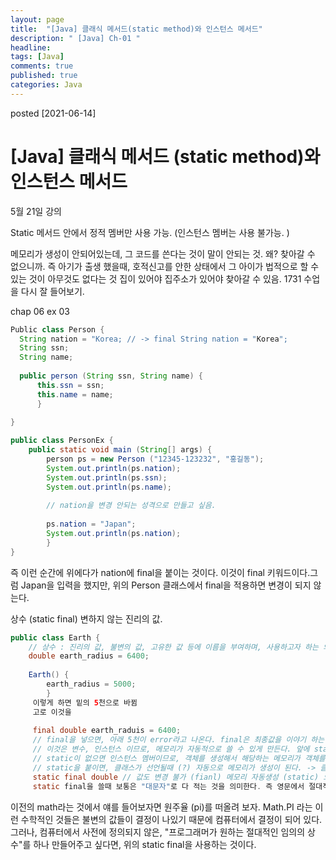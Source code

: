 ```yaml
---
layout: page
title:  "[Java] 클래식 메서드(static method)와 인스턴스 메서드"
description: " [Java] Ch-01 "
headline: 
tags: [Java]
comments: true
published: true
categories: Java
---
```

posted [2021-06-14] 

# [Java] 클래식 메서드 (static method)와 인스턴스 메서드
5월 21일 강의

Static 메서드 안에서 정적 멤버만 사용 가능. (인스턴스 멤버는 사용 불가능. )


메모리가 생성이 안되어있는데, 그 코드를 쓴다는 것이 말이 안되는 것.  왜? 찾아갈 수 없으니까. 
즉 아기가 출생 했을때, 호적신고를 안한 상태에서 그 아이가 법적으로 할 수 있는 것이 아무것도 없다는 것 
집이 있어야 집주소가 있어야 찾아갈 수 있음. 
1731 수업을 다시 잘 들어보기. 

chap 06 ex 03
```Java
Public class Person {
  String nation = "Korea; // -> final String nation = "Korea";
  String ssn;
  String name;
  
  public person (String ssn, String name) {
      this.ssn = ssn;
      this.name = name;
      }
      
}
```

```Java
public class PersonEx {
    public static void main (String[] args) {
        person ps = new Person ("12345-123232", "홍길동");
        System.out.println(ps.nation);
        System.out.println(ps.ssn);
        System.out.println(ps.name);
        
        // nation을 변경 안되는 성격으로 만들고 싶음. 
        
        ps.nation = "Japan";
        System.out.println(ps.nation);
        }
}
```
즉 이런 순간에 위에다가 nation에 final을 붙이는 것이다. 이것이 final 키워드이다.그럼 Japan을 입력을 했지만, 위의 Person 클래스에서 final을 적용하면 변경이 되지 않는다. 



상수 (static final) 
변하지 않는 진리의 값.

```java
public class Earth {
    // 상수 : 진리의 값, 불변의 값, 고유한 값 등에 이름을 부여하며, 사용하고자 하는 의미
    double earth_radius = 6400;
    
    Earth() {
        earth_radius = 5000;
        }
     이렇게 하면 밑의 5천으로 바뀜
     고로 이것을
     
     final double earth_raduis = 6400; 
     // final을 넣으면, 아래 5천이 error라고 나온다. final은 최종값을 이야기 하는것이기 때문. 
     // 이것은 변수, 인스턴스 이므로, 메모리가 자동적으로 쓸 수 있게 만든다. 앞에 static을 붙여서
     // static이 없으면 인스턴스 멤버이므로, 객체를 생성해서 해당하는 메모리가 객체를 생성할때 메모리가 생성이된다. 
     // static을 붙이면, 클래스가 선언될때 (?) 자동으로 메모리가 생성이 된다. -> 클래스가 선언될 때 인지 확인해보기. 강의에선 안나옴, 나의 기억일뿐.
     static final double // 값도 변경 불가 (fianl) 메모리 자동생성 (static) 으로 한다. 
     static final을 쓸때 보통은 "대문자"로 다 적는 것을 의미한다. 즉 영문에서 절대적인 명제에 대해서 대문자를 쓰는 것, e.g. Sun, Earth, Sunday, 이런 느낌
```
    
이전의 math라는 것에서 얘를 들어보자면
원주율 (pi)를 떠올려 보자. 
Math.PI 라는 이런 수학적인 것들은 불변의 값들이 결정이 나있기 때문에 컴퓨터에서 결정이 되어 있다. 그러나, 컴퓨터에서 사전에 정의되지 않은, "프로그래머가 원하는 절대적인 임의의 상수"를 하나 만들어주고 싶다면, 위의 static final을 사용하는 것이다. 
